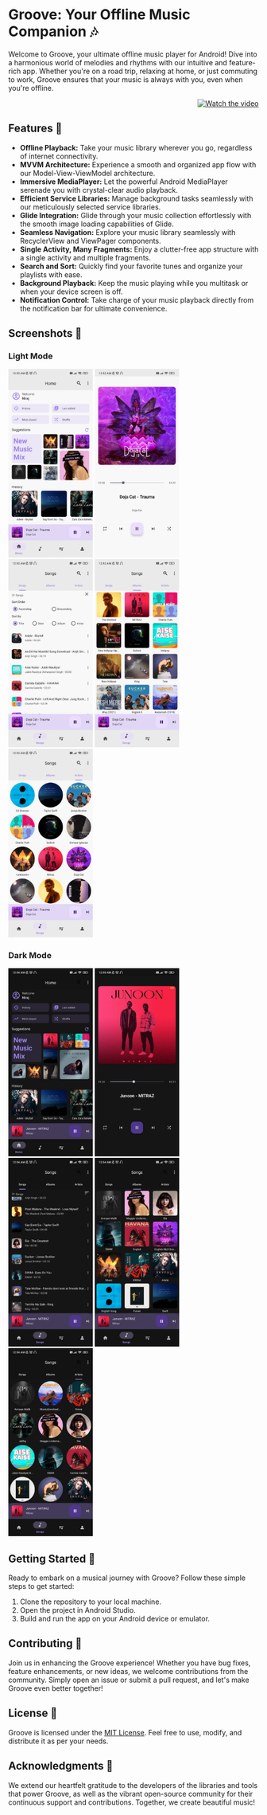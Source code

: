 # Groove: Your Offline Music Companion 🎶

Welcome to Groove, your ultimate offline music player for Android! Dive into a harmonious world of melodies and rhythms with our intuitive and feature-rich app. Whether you're on a road trip, relaxing at home, or just commuting to work, Groove ensures that your music is always with you, even when you're offline.

<div align="right">
  <a href="https://link-to-your-video">
    <img src="https://link-to-your-thumbnail" alt="Watch the video" width="300">
  </a>
</div>

## Features 🌟

- **Offline Playback:** Take your music library wherever you go, regardless of internet connectivity.
- **MVVM Architecture:** Experience a smooth and organized app flow with our Model-View-ViewModel architecture.
- **Immersive MediaPlayer:** Let the powerful Android MediaPlayer serenade you with crystal-clear audio playback.
- **Efficient Service Libraries:** Manage background tasks seamlessly with our meticulously selected service libraries.
- **Glide Integration:** Glide through your music collection effortlessly with the smooth image loading capabilities of Glide.
- **Seamless Navigation:** Explore your music library seamlessly with RecyclerView and ViewPager components.
- **Single Activity, Many Fragments:** Enjoy a clutter-free app structure with a single activity and multiple fragments.
- **Search and Sort:** Quickly find your favorite tunes and organize your playlists with ease.
- **Background Playback:** Keep the music playing while you multitask or when your device screen is off.
- **Notification Control:** Take charge of your music playback directly from the notification bar for ultimate convenience.

## Screenshots 📸

### Light Mode
<div>
  <img src="/Screenshots/WSS1.jpg" alt="Light Mode 1" width="170" />
  <img src="/Screenshots/WSS5.jpg" alt="Light Mode 2" width="170" />
  <img src="/Screenshots/WSS2.jpg" alt="Light Mode 3" width="170" />
  <img src="/Screenshots/WSS3.jpg" alt="Light Mode 4" width="170" />
  <img src="/Screenshots/WSS4.jpg" alt="Light Mode 5" width="170" />
</div>

### Dark Mode
<div>
  <img src="/Screenshots/SS1.jpg" alt="Dark Mode 1" width="170" />
  <img src="/Screenshots/SS5.jpg" alt="Dark Mode 2" width="170" />
  <img src="/Screenshots/SS2.jpg" alt="Dark Mode 3" width="170" />
  <img src="/Screenshots/SS3.jpg" alt="Dark Mode 4" width="170" />
  <img src="/Screenshots/SS4.jpg" alt="Dark Mode 5" width="170" />
</div>



## Getting Started 🚀

Ready to embark on a musical journey with Groove? Follow these simple steps to get started:

1. Clone the repository to your local machine.
2. Open the project in Android Studio.
3. Build and run the app on your Android device or emulator.

## Contributing 🎤

Join us in enhancing the Groove experience! Whether you have bug fixes, feature enhancements, or new ideas, we welcome contributions from the community. Simply open an issue or submit a pull request, and let's make Groove even better together!

## License 📝

Groove is licensed under the [MIT License](LICENSE). Feel free to use, modify, and distribute it as per your needs.

## Acknowledgments 🙏

We extend our heartfelt gratitude to the developers of the libraries and tools that power Groove, as well as the vibrant open-source community for their continuous support and contributions. Together, we create beautiful music!
